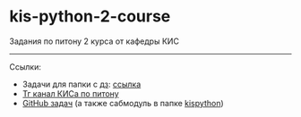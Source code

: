 # kis-python-2-course

Задания по питону 2 курса от кафедры КИС

---

Ссылки:

- Задачи для папки с [дз](kis-homeworks): [ссылка](https://kispython.ru/)
- [Тг канал КИСа по питону](https://t.me/kispython)
- [GitHub задач](https://github.com/true-grue/kispython) (а также сабмодуль в папке [kispython](kispython))
